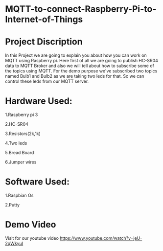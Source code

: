 # MQTT-to-connect-Raspberry-Pi-to-Internet-of-Things

# Project Discription

In this Project we are going to explain you about how you can work on MQTT using Raspberry pi. Here first of all we are going to publish HC-SR04 data to MQTT Broker and also we will tell about how to subscribe some of the topics using MQTT. For the demo purpose we've subscribed two topics named Bulb1 and Bulb2 as we are taking two leds for that. So we can control these leds from our MQTT server.

# Hardware Used:
1.Raspberry pi 3

2.HC-SR04

3.Resistors(2k,1k)

4.Two leds

5.Bread Board

6.Jumper wires

# Software Used:

1.Raspbian Os

2.Putty

# Demo Video

Visit for our youtube video https://www.youtube.com/watch?v=jeU-2qWkyuI


